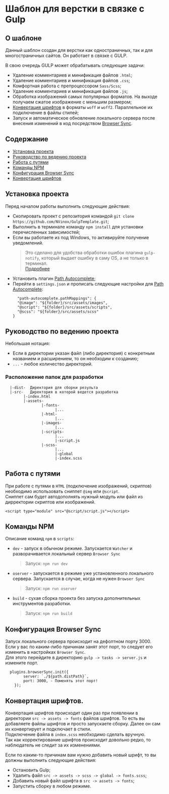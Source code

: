 # Шаблон для верстки в связке с Gulp

## О шаблоне

Данный шаблон создан для верстки как одностраничных, так и для многостраничных сайтов. Он работает в связке с GULP.

В свою очередь GULP может обрабатывать следующие задачи:

- Удаление комментариев и минификация файлов `.html`;
- Удаление комментариев и минификация файлов `.css`;
- Комфортная работа с препроцессором `Sass/Scss`;
- Удаление комментариев и минификация файлов `.js`;
- Обработка изображений самых популярных форматов. На выходе получаем сжатое изображение с меньшим размером;
- [Конвертация шрифтов](#конвертация-шрифтов) в форматы `woff` и `woff2`. Параллельное их подключение в файлы стилей;
- Запуск и автоматическое обновление локального сервера после внесения изменений в код посредством [Browser Sync](#конфигурация-browser-sync).

## Содержание

- [Установка проекта](#установка-проекта)
- [Руководство по ведению проекта](#руководство-по-ведению-проекта)
- [Работа с путями](#работа-с-путями)
- [Команды NPM](#команды-npm)
- [Конфигурация Browser Sync](#конфигурация-browser-sync)
- [Конвертация шрифтов](#конвертация-шрифтов)

## Установка проекта

Перед началом работы выполнить следующие действия:

- Скопировать проект с репозитория командой `git clone https://github.com/NVinox/GulpTemplate.git`;
- Выполнить в терминале команду `npm install` для установки перечисленных зависимостей;
- Если вы работаете из под Windows, то активируйте получение уведомлений.
  > Это сделано для удобства обработки ошибок плагина `gulp-notify`, который выдает ошибку в саму OS, а не только в терминал.<br>[Подробнее](https://www.npmjs.com/package/gulp-notify "Ссылка на пакет gulp-notify")
- Установить плагин [Path Autocomplete](https://marketplace.visualstudio.com/items?itemName=ionutvmi.path-autocomplete, "Ссылка на страницу плагина");
- Перейти в `settings.json` и прописать следующие настройки для [Path Autocomplete](https://marketplace.visualstudio.com/items?itemName=ionutvmi.path-autocomplete, "Ссылка на страницу плагина"):
  ```
    "path-autocomplete.pathMappings": {
  	"@image": "${folder}/src/assets/images",
  	"@script": "${folder}/src/assets/scripts",
  	"@scss": "${folder}/src/assets/scss"
  }
  ```

## Руководство по ведению проекта

Небольшая нотация:

- Если в директории указан файл (либо директория) с конкретным названием и расширением, то он необходим к созданию;
- `...` - любое количество директорий.

### Расположение папок для разработки

```
  |-dist-  Директория для сборки результа
  |-src-   Директория в которой ведется разработка
        |-index.html
        |-assets-
                |-fonts-
                      |...
                |-html-
                      |...
                |-images-
                      |...
                |-scripts-
                      |...
                      |-script.js
                |-scss-
                      |...
                      |-global
                      |-index.scss
```

## Работа с путями

При работе с путями в `HTML` (подключение изображений, скриптов) необходимо использовать сниппет `@img` или `@script`.<br>
Сниппет сам будет автодополнять нужный модуль или файл из дирректории скриптов или изображений.

```
<script type="module" src="@script/script.js"></script>
```

## Команды NPM

Описание команд `npm` в `scripts`:

- `dev` - запуск в обычном режиме. Запускается `Watcher` и разворачивается локальный сервер `Browser Sync`
  > Запуск: `npm run dev`
- `oserver` - запускается в режиме уже установленного локального сервера. Запускается в случае, когда не нужен `Browser Sync`
  > Запуск: `npm run oserver`
- `build` - сухая сборка проекта без запуска дополнительных инструментов разработки.
  > Запуск: `npm run build`

## Конфигурация Browser Sync

Запуск локального сервера происходит на дефолтном порту 3000.<br>
Если у вас по каким-либо причинам занят этот порт, то следует его изменить в настройках `Browser Sync`.<br>
Для этого перейдите в директорию `gulp -> tasks -> server.js` и измените порт.

```
  plugins.browserSync.init({
		server: `./${path.distPath}`,
		port: 3000, - Поменять этот порт!
	});
```

## Конвертация шрифтов.

Конвертация шрифтов происходит один раз при появлении в директории `src -> assets -> fonts` файлов шрифтов. То есть вы добавляете файлы шрифтов и просто запускаете сборку. Далее он сам их конвертирует и подключает в стили.<br>
Подключение файла в `index.scss` необходимо сделать вручную.<br>
Так как корректирование шрифтов происходит довольно редко, то наблюдатель не следит за их изменениями.

Если по каким-то причинам вам нужно добавить новый шрифт, то вы должны выполнить следующие действия:

- Остановить Gulp;
- Удалить файл `src -> assets -> scss -> global -> fonts.scss`;
- Добавить новый файл шрифта в `src -> assets -> fonts`;
- Запустить сборку в любом режиме.
